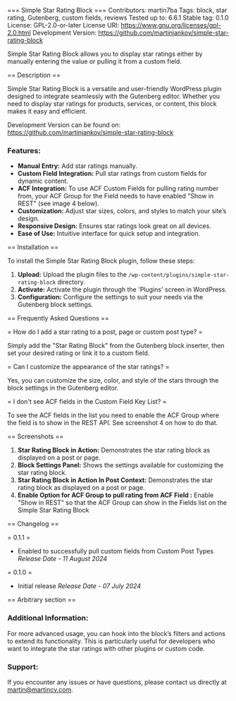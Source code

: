 === Simple Star Rating Block ===
Contributors: martin7ba
Tags: block, star rating, Gutenberg, custom fields, reviews
Tested up to: 6.6.1
Stable tag: 0.1.0
License: GPL-2.0-or-later
License URI: https://www.gnu.org/licenses/gpl-2.0.html
Development Version: https://github.com/martinjankov/simple-star-rating-block

Simple Star Rating Block allows you to display star ratings either by manually entering the value or pulling it from a custom field.

== Description ==

Simple Star Rating Block is a versatile and user-friendly WordPress plugin designed to integrate seamlessly with the Gutenberg editor. Whether you need to display star ratings for products, services, or content, this block makes it easy and efficient.

Development Version can be found on: https://github.com/martinjankov/simple-star-rating-block

### Features:

- **Manual Entry:** Add star ratings manually.
- **Custom Field Integration:** Pull star ratings from custom fields for dynamic content.
- **ACF Integration:** To use ACF Custom Fields for pulling rating number from, your ACF Group for the Field needs to have enabled "Show in REST" (see image 4 below).
- **Customization:** Adjust star sizes, colors, and styles to match your site’s design.
- **Responsive Design:** Ensures star ratings look great on all devices.
- **Ease of Use:** Intuitive interface for quick setup and integration.

== Installation ==

To install the Simple Star Rating Block plugin, follow these steps:

1. **Upload:** Upload the plugin files to the `/wp-content/plugins/simple-star-rating-block` directory.
2. **Activate:** Activate the plugin through the 'Plugins' screen in WordPress.
3. **Configuration:** Configure the settings to suit your needs via the Gutenberg block settings.

== Frequently Asked Questions ==

= How do I add a star rating to a post, page or custom post type? =

Simply add the "Star Rating Block" from the Gutenberg block inserter, then set your desired rating or link it to a custom field.

= Can I customize the appearance of the star ratings? =

Yes, you can customize the size, color, and style of the stars through the block settings in the Gutenberg editor.

= I don't see ACF fields in the Custom Field Key List? =

To see the ACF fields in the list you need to enable the ACF Group where the field is to show in the REST API. See screenshot 4 on how to do that.

== Screenshots ==

1. **Star Rating Block in Action:** Demonstrates the star rating block as displayed on a post or page.
2. **Block Settings Panel:** Shows the settings available for customizing the star rating block.
3. **Star Rating Block in Action In Post Context:** Demonstrates the star rating block as displayed on a post or page.
4. **Enable Option for ACF Group to pull rating from ACF Field :** Enable "Show in REST" so that the ACF Group can show in the Fields list on the Simple Star Rating Block

== Changelog ==

= 0.1.1 =

- Enabled to successfully pull custom fields from Custom Post Types
  _Release Date - 11 August 2024_

= 0.1.0 =

- Initial release
  _Release Date - 07 July 2024_

== Arbitrary section ==

### Additional Information:

For more advanced usage, you can hook into the block’s filters and actions to extend its functionality. This is particularly useful for developers who want to integrate the star ratings with other plugins or custom code.

### Support:

If you encounter any issues or have questions, please contact us directly at [martin@martincv.com](mailto:martin@martincv.com).
